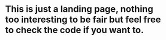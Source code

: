 # This is just a landing page, nothing too interesting to be fair but feel free to check the code if you want to.
